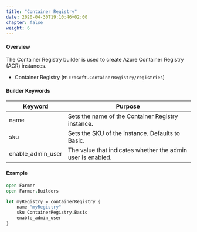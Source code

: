 ```yaml
---
title: "Container Registry"
date: 2020-04-30T19:10:46+02:00
chapter: false
weight: 6
---
```


#### Overview
The Container Registry builder is used to create Azure Container Registry (ACR) instances.

* Container Registry (`Microsoft.ContainerRegistry/registries`)

#### Builder Keywords
| Keyword | Purpose |
|-|-|
| name | Sets the name of the Container Registry instance. |
| sku | Sets the SKU of the instance. Defaults to Basic. |
| enable_admin_user | The value that indicates whether the admin user is enabled. |

#### Example
```fsharp
open Farmer
open Farmer.Builders

let myRegistry = containerRegistry {
    name "myRegistry"
    sku ContainerRegistry.Basic
    enable_admin_user
}
```